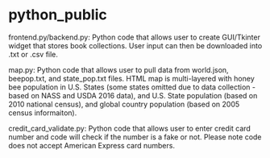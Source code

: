 # python_public
frontend.py/backend.py: Python code that allows user to create GUI/Tkinter widget that stores book collections.  User input can then be downloaded into .txt or .csv file.  

map.py: Python code that allows user to pull data from world.json, beepop.txt, and state_pop.txt files. HTML map is multi-layered with honey bee population in U.S. States (some states omitted due to data collection - based on NASS and USDA 2016 data), and U.S. State population (based on 2010 national census), and global country population (based on 2005 census informaiton). 

credit_card_validate.py: Python code that allows user to enter credit card number and code will check if the number is a fake or not.  Please note code does not accept American Express card numbers. 

